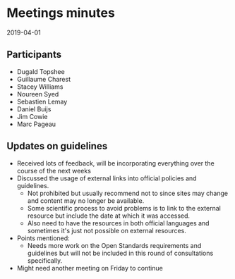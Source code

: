 # Meetings minutes

2019-04-01

## Participants 
* Dugald Topshee
* Guillaume Charest
* Stacey Williams
* Noureen Syed
* Sebastien Lemay
* Daniel Buijs
* Jim Cowie
* Marc Pageau

## Updates on guidelines

* Received lots of feedback, will be incorporating everything over the course of the next weeks
* Discussed the usage of external links into official policies and guidelines.
  * Not prohibited but usually recommend not to since sites may change and content may no longer be available.
  * Some scientific process to avoid problems is to link to the external resource but include the date at which it was accessed.
  * Also need to have the resources in both official languages and sometimes it's just not possible on external resources.
* Points mentioned:
  * Needs more work on the Open Standards requirements and guidelines but will not be included in this round of consultations specifically.
* Might need another meeting on Friday to continue  
